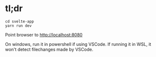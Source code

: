 
# tl;dr

```
cd svelte-app
yarn run dev
```
Point browser to [http://localhost:8080]()

On windows, run it in powershell if using VSCode. If running it in WSL, it won't detect filechanges made by VSCode.
